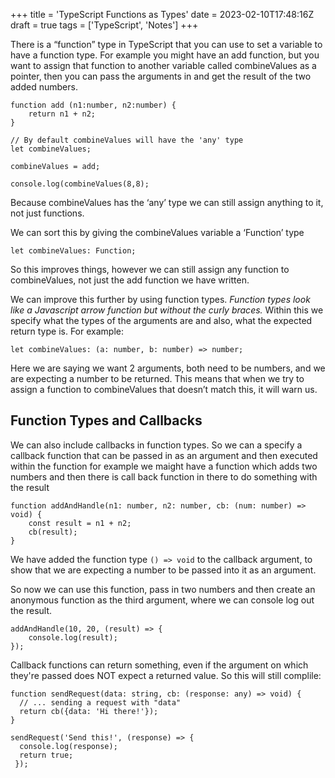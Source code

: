 +++
title = 'TypeScript Functions as Types'
date = 2023-02-10T17:48:16Z
draft = true
tags = ['TypeScript', 'Notes']
+++

There is a “function” type in TypeScript that you can use to set a variable to have a function type. For example you might have an add function, but you want to assign that function to another variable called combineValues as a pointer, then you can pass the arguments in and get the result of the two added numbers.

```tsx
function add (n1:number, n2:number) {
	return n1 + n2;
}

// By default combineValues will have the 'any' type
let combineValues;

combineValues = add;

console.log(combineValues(8,8);
```

Because combineValues has the ‘any’ type we can still assign anything to it, not just functions.

We can sort this by giving the combineValues variable a ‘Function’ type

```tsx
let combineValues: Function;
```

So this improves things, however we can still assign any function to combineValues, not just the add function we have written. 

We can improve this further by using function types. *Function types look like a Javascript arrow function but without the curly braces.* Within this we specify what the types of the arguments are and also, what the expected return type is. For example:

```tsx
let combineValues: (a: number, b: number) => number;
```

Here we are saying we want 2 arguments, both need to be numbers, and we are expecting a number to be returned. This means that when we try to assign a function to combineValues that doesn’t match this, it will warn us.

## Function Types and Callbacks

We can also include callbacks in function types. So we can a specify a callback function that can be passed in as an argument and then executed within the function for example we maight have a function which adds two numbers and then there is call back function in there to do something with the result

```tsx
function addAndHandle(n1: number, n2: number, cb: (num: number) => void) {
	const result = n1 + n2;
	cb(result);
}
```

We have added the function type `() => void` to the callback argument, to show that we are expecting a number to be passed into it as an argument. 

So now we can use this function, pass in two numbers and then create an anonymous function as the third argument, where we can console log out the result.

```tsx
addAndHandle(10, 20, (result) => {
	console.log(result);
});
```

Callback functions can return something, even if the argument on which they're passed does NOT expect a returned value. So this will still complile:

```tsx
function sendRequest(data: string, cb: (response: any) => void) {
  // ... sending a request with "data"
  return cb({data: 'Hi there!'});
}
 
sendRequest('Send this!', (response) => { 
  console.log(response);
  return true;
 });
```